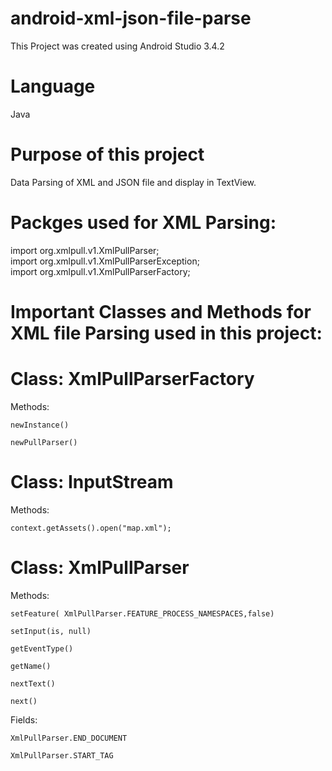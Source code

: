 # android-xml-json-file-parse
This Project was created using Android Studio 3.4.2 

# Language
Java

# Purpose of this project
Data Parsing of XML and JSON file and display in TextView.

# Packges used for XML Parsing:

import org.xmlpull.v1.XmlPullParser;\
import org.xmlpull.v1.XmlPullParserException;\
import org.xmlpull.v1.XmlPullParserFactory;


# Important Classes and Methods for XML file Parsing used in this project:

# Class: 	XmlPullParserFactory
Methods:

	newInstance()

	newPullParser()


# Class:	InputStream
Methods:

	context.getAssets().open("map.xml");


# Class:	XmlPullParser
Methods:

	setFeature( XmlPullParser.FEATURE_PROCESS_NAMESPACES,false)

	setInput(is, null)

	getEventType()

	getName()

	nextText()

	next()

Fields:

	XmlPullParser.END_DOCUMENT

	XmlPullParser.START_TAG



